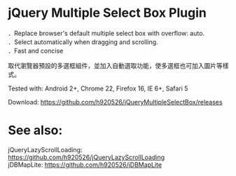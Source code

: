 jQuery Multiple Select Box Plugin
=======================

．Replace browser's default multiple select box with overflow: auto.
<br />
．Select automatically when dragging and scrolling.
<br />
．Fast and concise
<br />

取代瀏覽器預設的多選框組件，並加入自動選取功能，使多選框也可加入圖片等樣式。 

Tested with: Android 2+, Chrome 22, Firefox 16, IE 6+, Safari 5

Download: https://github.com/h920526/jQueryMultipleSelectBox/releases

See also:
==========
jQueryLazyScrollLoading: https://github.com/h920526/jQueryLazyScrollLoading
<br />
jDBMapLite: https://github.com/h920526/jDBMapLite
